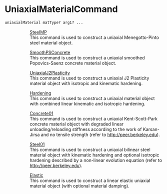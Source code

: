 # UniaxialMaterialCommand


```tcl
uniaxialMaterial matType? arg1? ...
```
<dl>
<dt></dt>
<dd>
<dl>
<dt></dt>
<dd>
<a href="SteelMP" title="wikilink">SteelMP</a>
</dd>
<dd>
This command is used to construct a uniaxial Menegotto-Pinto steel
material object.
</dd>
</dl>
</dd>
</dl>
<dl>
<dt></dt>
<dd>
<dl>
<dt></dt>
<dd>
<a href="SmoothPSConcrete" title="wikilink">SmoothPSConcrete</a>
</dd>
<dd>
This command is used to construct a uniaxial smoothed Popovics-Saenz
concrete material object.
</dd>
</dl>
</dd>
</dl>
<dl>
<dt></dt>
<dd>
<dl>
<dt></dt>
<dd>
<a href="UniaxialJ2Plasticity" title="wikilink">UniaxialJ2Plasticity</a>
</dd>
<dd>
This command is used to construct a uniaxial J2 Plasticity material
object with isotropic and kinematic hardening.
</dd>
</dl>
</dd>
</dl>
<dl>
<dt></dt>
<dd>
<dl>
<dt></dt>
<dd>
<a href="Hardening" title="wikilink">Hardening</a>
</dd>
<dd>
This command is used to construct a uniaxial material object with
combined linear kinematic and isotropic hardening.
</dd>
</dl>
</dd>
</dl>
<dl>
<dt></dt>
<dd>
<dl>
<dt></dt>
<dd>
<a href="Concrete01" title="wikilink">Concrete01</a>
</dd>
<dd>
This command is used to construct a uniaxial Kent-Scott-Park concrete
material object with degraded linear unloading/reloading stiffness
according to the work of Karsan-Jirsa and no tensile strength (refer to
<a href="http://peer.berkeley.edu">http://peer.berkeley.edu</a>).
</dd>
</dl>
</dd>
</dl>
<dl>
<dt></dt>
<dd>
<dl>
<dt></dt>
<dd>
<a href="Steel01" title="wikilink">Steel01</a>
</dd>
<dd>
This command is used to construct a uniaxial bilinear steel material
object with kinematic hardening and optional isotropic hardening
described by a non-linear evolution equation (refer to <a
href="http://peer.berkeley.edu">http://peer.berkeley.edu</a>).
</dd>
</dl>
</dd>
</dl>
<dl>
<dt></dt>
<dd>
<dl>
<dt></dt>
<dd>
<a href="Elastic" title="wikilink">Elastic</a>
</dd>
<dd>
This command is used to construct a linear elastic uniaxial material
object (with optional material damping).
</dd>
</dl>
</dd>
</dl>
